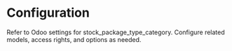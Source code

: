# Configuration

Refer to Odoo settings for stock_package_type_category. Configure related models, access rights, and options as needed.
